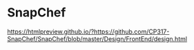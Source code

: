 # SnapChef
https://htmlpreview.github.io/?https://github.com/CP317-SnapChef/SnapChef/blob/master/Design/FrontEnd/design.html
